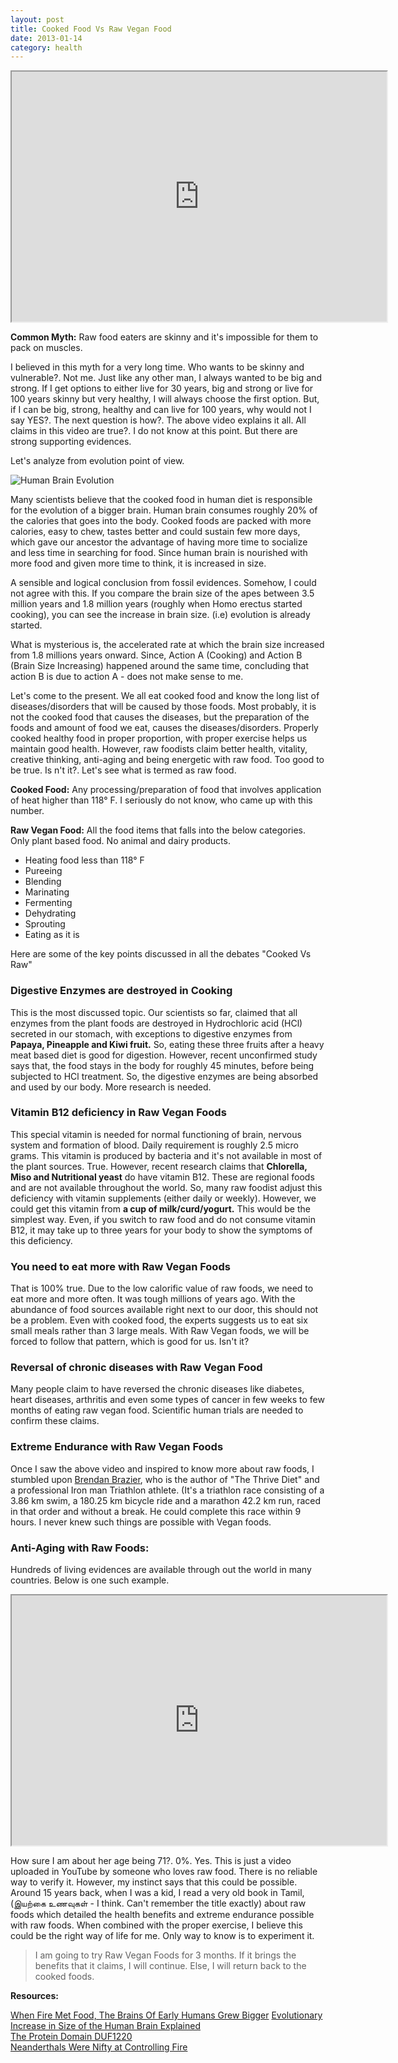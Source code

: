 ```yaml
---
layout: post
title: Cooked Food Vs Raw Vegan Food
date: 2013-01-14
category: health
---
```


<iframe width="600" height="400"
src="http://www.youtube.com/embed/SbEUHCU_GtM?autoplay=0">
</iframe> 

**Common Myth:** Raw food eaters are skinny and it's impossible for them to pack on muscles.
  
I believed in this myth for a very long time. Who wants to be skinny and vulnerable?. Not me. Just like any other man, I always wanted to be big and strong. If I get options to either live for 30 years, big and strong or live for 100 years skinny but very healthy, I will always choose the first option. But, if I can be big, strong, healthy and can live for 100 years, why would not I say YES?. The next question is how?. The above video explains it all. All claims in this video are true?. I do not know at this point. But there are strong supporting evidences.  
  
Let's analyze from evolution point of view.  
  
<img src="{{site.img-path}}/evolution-human-brain.jpg" alt="Human Brain Evolution"/>   

Many scientists believe that the cooked food in human diet is responsible for the evolution of a bigger brain. Human brain consumes roughly 20% of the calories that goes into the body. Cooked foods are packed with more calories, easy to chew, tastes better and could sustain few more days, which gave our ancestor the advantage of having more time to socialize and less time in searching for food. Since human brain is nourished with more food and given more time to think, it is increased in size.  
  
A sensible and logical conclusion from fossil evidences. Somehow, I could not agree with this. If you compare the brain size of the apes between 3.5 million years and 1.8 million years (roughly when Homo erectus started cooking), you can see the increase in brain size. (i.e) evolution is already started.  
  
What is mysterious is, the accelerated rate at which the brain size increased from 1.8 millions years onward. Since, Action A (Cooking) and Action B (Brain Size Increasing) happened around the same time, concluding that action B is due to action A - does not make sense to me.  
  
Let's come to the present. We all eat cooked food and know the long list of diseases/disorders that will be caused by those foods. Most probably, it is not the cooked food that causes the diseases, but the preparation of the foods and amount of food we eat, causes the diseases/disorders. Properly cooked healthy food in proper proportion, with proper exercise helps us maintain good health. However, raw foodists claim better health, vitality, creative thinking, anti-aging and being energetic with raw food. Too good to be true. Is n't it?. Let's see what is termed as raw food.  
  
**Cooked Food:** Any processing/preparation of food that involves application of heat higher than 118° F. I seriously do not know, who came up with this number.  
  
**Raw Vegan Food:** All the food items that falls into the below categories. Only plant based food. No animal and dairy products.  

* Heating food less than 118° F  
* Pureeing  
* Blending  
* Marinating  
* Fermenting  
* Dehydrating  
* Sprouting  
* Eating as it is  

Here are some of the key points discussed in all the debates "Cooked Vs Raw"  
  
### Digestive Enzymes are destroyed in Cooking

This is the most discussed topic. Our scientists so far, claimed that all enzymes from the plant foods are destroyed in Hydrochloric acid (HCl) secreted in our stomach, with exceptions to digestive enzymes from **Papaya, Pineapple and Kiwi fruit.** So, eating these three fruits after a heavy meat based diet is good for digestion. However, recent unconfirmed study says that, the food stays in the body for roughly 45 minutes, before being subjected to HCl treatment. So, the digestive enzymes are being absorbed and used by our body. More research is needed.  

### Vitamin B12 deficiency in Raw Vegan Foods

This special vitamin is needed for normal functioning of brain, nervous system and formation of blood. Daily requirement is roughly 2.5 micro grams. This vitamin is produced by bacteria and it's not available in most of the plant sources. True. However, recent research claims that **Chlorella, Miso and  Nutritional yeast** do have vitamin B12. These are regional foods and are not available throughout the world. So, many raw foodist adjust this deficiency with vitamin supplements (either daily or weekly). However, we could get this vitamin from **a cup of milk/curd/yogurt.** This would be the simplest way. Even, if you switch to raw food and do not consume vitamin B12, it may take up to three years for your body to show the symptoms of this deficiency.  

### You need to eat more with Raw Vegan Foods

That is 100% true. Due to the low calorific value of raw foods, we need to eat more and more often. It was tough millions of years ago. With the abundance of food sources available right next to our door, this should not be a problem. Even with cooked food, the experts suggests us to eat six small meals rather than 3 large meals. With Raw Vegan foods, we will be forced to follow that pattern, which is good for us. Isn't it?  

### Reversal of chronic diseases with Raw Vegan Food

Many people claim to have reversed the chronic diseases like diabetes, heart diseases, arthritis and even some types of cancer in few weeks to few months of eating raw vegan food. Scientific human trials are needed to confirm these claims.  

### Extreme Endurance with Raw Vegan Foods

Once I saw the above video and inspired to know more about raw foods, I stumbled upon [Brendan Brazier](http://en.wikipedia.org/wiki/Brendan_Brazier), who is the author of "The Thrive Diet" and a professional Iron man Triathlon athlete. (It's a triathlon race consisting of a 3.86 km swim, a 180.25 km bicycle ride and a marathon 42.2 km run, raced in that order and without a break. He could complete this race within 9 hours. I never knew such things are possible with Vegan foods.  

### Anti-Aging with Raw Foods:  

Hundreds of living evidences are available through out the world in many countries. Below is one such example.  
  
<iframe width="600" height="400"
src="http://www.youtube.com/embed/O6oJA_xhTa8?autoplay=0">
</iframe> 

How sure I am about her age being 71?. 0%. Yes. This is just a video uploaded in YouTube by someone who loves raw food. There is no reliable way to verify it. However, my instinct says that this could be possible. Around 15 years back,  when I was a kid, I read a very old book in Tamil, (&#2951;&#2991;&#2993;&#3021;&#2965;&#3016; &#2953;&#2979;&#2997;&#3009;&#2965;&#2995;&#3021; - I think. Can't remember the title exactly) about raw foods which detailed the health benefits and extreme endurance possible with raw foods. When combined with the proper exercise, I believe this could be the right way of life for me. Only way to know is to experiment it.  

> I am going to try Raw Vegan Foods for 3 months. If it brings the benefits that it claims, I will continue. Else, I will return back to the cooked foods.  

**Resources:**  

[When Fire Met Food, The Brains Of Early Humans Grew Bigger](http://www.npr.org/blogs/health/2010/07/30/128877628/meat-fire-and-the-evolution-of-man)
[Evolutionary Increase in Size of the Human Brain Explained](http://www.sciencedaily.com/releases/2012/08/120816141537.htm)  
[The Protein Domain DUF1220](http://en.wikipedia.org/wiki/DUF1220)  
[Neanderthals Were Nifty at Controlling Fire](http://www.sciencedaily.com/releases/2011/03/110314152917.htm)  

